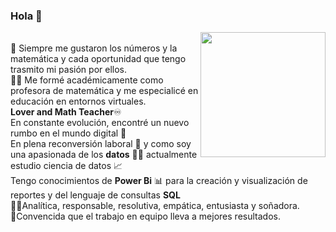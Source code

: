 ### Hola 👋

<p> 
<img src="https://github.com/GabrielaOjcius/README.md/blob/main/images/perfil%20digital%20redes.jpeg" align="right" width="200">

<br>
🔢 Siempre me gustaron los números y la matemática y cada oportunidad que tengo trasmito mi pasión por ellos. 
<br>
👩‍🏫 Me formé académicamente como profesora de matemática y me especialicé en educación en entornos virtuales. 
<br>
<strong>Lover and Math Teacher</strong>♾️ 
<br>
En constante evolución, encontré un nuevo rumbo en el mundo digital 🚀
<br>
En plena reconversión laboral 🚧 y como soy una apasionada de los <strong>datos</strong> 👩‍💻 actualmente estudio ciencia de datos 📈
<br>
Tengo conocimientos de <strong>Power Bi</strong> 📊 para la creación y visualización de reportes y del lenguaje de consultas <strong>SQL</strong>
<br>
🙋‍♀️Analítica, responsable, resolutiva, empática, entusiasta y soñadora. 
<br>
🤝Convencida que el trabajo en equipo lleva a mejores resultados.
